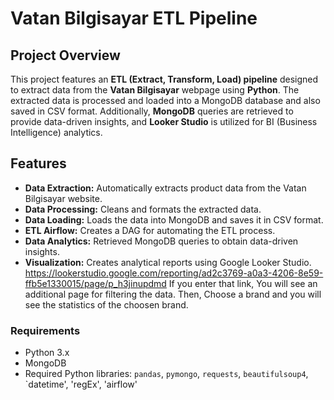 # Vatan Bilgisayar ETL Pipeline

## Project Overview

This project features an **ETL (Extract, Transform, Load) pipeline** designed to extract data from the **Vatan Bilgisayar** webpage using **Python**. The extracted data is processed and loaded into a MongoDB database and also saved in CSV format. Additionally, **MongoDB** queries are retrieved to provide data-driven insights, and **Looker Studio** is utilized for BI (Business Intelligence) analytics.

## Features

- **Data Extraction:** Automatically extracts product data from the Vatan Bilgisayar website.
- **Data Processing:** Cleans and formats the extracted data.
- **Data Loading:** Loads the data into MongoDB and saves it in CSV format.
- **ETL Airflow:** Creates a DAG for automating the ETL process.
- **Data Analytics:** Retrieved MongoDB queries to obtain data-driven insights.
- **Visualization:** Creates analytical reports using Google Looker Studio. https://lookerstudio.google.com/reporting/ad2c3769-a0a3-4206-8e59-ffb5e1330015/page/p_h3jinupdmd If you enter that link, You will see an additional page for filtering the data. Then, Choose a brand and you will see the statistics of the choosen brand. 

### Requirements

- Python 3.x
- MongoDB
- Required Python libraries: `pandas`, `pymongo`, `requests`, `beautifulsoup4`, `datetime', 'regEx', 'airflow'
